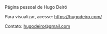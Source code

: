 Página pessoal de Hugo Deiró

Para visualizar, acesse: https://hugodeiro.com/

Contato: hugodeiro@gmail.com
